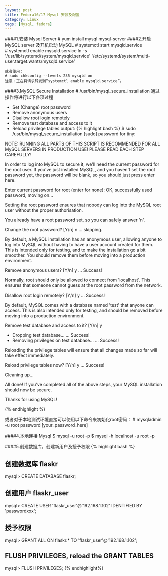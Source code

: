 ```yaml
---
layout: post
title: Fedora16/17 Mysql 安装及配置
category: Linux
tags: [Mysql, fedora]
---
```

####1.安装 Mysql Server
	# yum install mysql mysql-server
####2.开启 MySQL server 及开机启动 MySQL
	# systemctl start mysqld.service  
	# systemctl enable mysqld.service
	ln -s '/usr/lib/systemd/system/mysqld.service' '/etc/systemd/system/multi-user.target.wants/mysqld.service'
	
	或者使用：
	# sudo chkconfig --levels 235 mysqld on
	注意：正在将请求转发到“systemctl enable mysqld.service”。

####3.MySQL Secure Installation
	# /usr/bin/mysql_secure_installation 
通过操作将进行以下各项过程

+ Set (Change) root password
+ Remove anonymous users
+ Disallow root login remotely
+ Remove test database and access to it
+ Reload privilege tables
output:
{% highlight bash %}
$ sudo /usr/bin/mysql_secure_installation 
[sudo] password for tiny: 




NOTE: RUNNING ALL PARTS OF THIS SCRIPT IS RECOMMENDED FOR ALL MySQL
      SERVERS IN PRODUCTION USE!  PLEASE READ EACH STEP CAREFULLY!


In order to log into MySQL to secure it, we'll need the current
password for the root user.  If you've just installed MySQL, and
you haven't set the root password yet, the password will be blank,
so you should just press enter here.

Enter current password for root (enter for none): 
OK, successfully used password, moving on...

Setting the root password ensures that nobody can log into the MySQL
root user without the proper authorisation.

You already have a root password set, so you can safely answer 'n'.

Change the root password? [Y/n] n
 ... skipping.

By default, a MySQL installation has an anonymous user, allowing anyone
to log into MySQL without having to have a user account created for
them.  This is intended only for testing, and to make the installation
go a bit smoother.  You should remove them before moving into a
production environment.

Remove anonymous users? [Y/n] y
 ... Success!

Normally, root should only be allowed to connect from 'localhost'.  This
ensures that someone cannot guess at the root password from the network.

Disallow root login remotely? [Y/n] y
 ... Success!

By default, MySQL comes with a database named 'test' that anyone can
access.  This is also intended only for testing, and should be removed
before moving into a production environment.

Remove test database and access to it? [Y/n] y
 - Dropping test database...
 ... Success!
 - Removing privileges on test database...
 ... Success!

Reloading the privilege tables will ensure that all changes made so far
will take effect immediately.

Reload privilege tables now? [Y/n] y
 ... Success!

Cleaning up...



All done!  If you've completed all of the above steps, your MySQL
installation should now be secure.

Thanks for using MySQL!

{% endhighlight %}

或者对于本地测试环境直接可以使用以下命令来初始化root密码：
	# mysqladmin -u root password [your_password_here]

####4.本地连接 Mysql
	$ mysql -u root -p
	$ mysql -h localhost -u root -p

####5.创建数据库，创建新用户及授予权限
{% highlight bash %}
## 创建数据库 flaskr ##
mysql> CREATE DATABASE flaskr;
 
## 创建用户 flaskr_user ##
mysql> CREATE USER 'flaskr_user'@'192.168.1.102' IDENTIFIED BY 'passwordxxx';
 
## 授予权限 ##
mysql> GRANT ALL ON flaskr.* TO 'flaskr_user'@'192.168.1.102';
 
##  FLUSH PRIVILEGES, reload the GRANT TABLES  ##
mysql> FLUSH PRIVILEGES;
{% endhighlight%}

